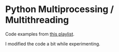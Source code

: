 # Python Multiprocessing / Multithreading

Code examples from [this playlist](https://www.youtube.com/playlist?list=PLeo1K3hjS3uub3PRhdoCTY8BxMKSW7RjN).

I modified the code a bit while experimenting.
